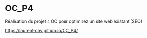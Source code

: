 # OC_P4
Réalisation du projet 4 OC pour optimisez un site web existant (SEO)

https://laurent-chv.github.io/OC_P4/
